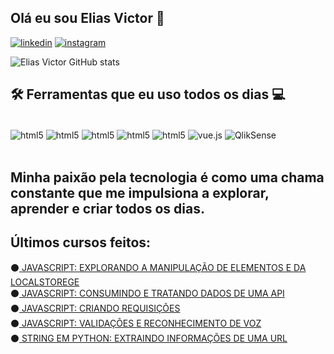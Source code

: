 ## Olá eu sou Elias Victor 👻

[![linkedin](https://img.shields.io/badge/LinkedIn-0077B5?style=for-the-badge&logo=linkedin&logoColor=white)](https://www.linkedin.com/in/elias-victor-00243521b)
[![instagram](https://img.shields.io/badge/Instagram-E4405F?style=for-the-badge&logo=instagram&logoColor=white)](https://www.instagram.com/elias_victor__/)


![Elias Victor GitHub stats](https://github-readme-stats.vercel.app/api?username=EliasVRG&show_icons=true&theme=radical) 

## 🛠️ Ferramentas que eu uso todos os dias 💻
<div style="display: inline_block"><br/>
    <img align="center" alt="html5" src="https://img.shields.io/badge/HTML5-E34F26?style=for-the-badge&logo=html5&logoColor=white"/>
    <img align="center" alt="html5" src="https://img.shields.io/badge/CSS3-1572B6?style=for-the-badge&logo=css3&logoColor=white"/>
    <img align="center" alt="html5" src="https://img.shields.io/badge/JavaScript-323330?style=for-the-badge&logo=javascript&logoColor=F7DF1E"/>
    <img align="center" alt="html5" src="https://img.shields.io/badge/TypeScript-3178C6?logo=typescript&logoColor=fff&style=for-the-badge"/>
    <img align="center" alt="html5" src="https://img.shields.io/badge/Python-14354C?style=for-the-badge&logo=python&logoColor=white"/>
    <img align="center" alt="vue.js" src="https://img.shields.io/badge/Vue.js-4FC08D?logo=vuedotjs&logoColor=fff&style=for-the-badge"/>
    <img align="center" alt="QlikSense" src="https://img.shields.io/badge/Qlik-009848?logo=qlik&logoColor=fff&style=for-the-badge"/>
</div><br/>

## Minha paixão pela tecnologia é como uma chama constante que me impulsiona a explorar, aprender e criar todos os dias.

## Últimos cursos feitos:

⚫[ JAVASCRIPT: EXPLORANDO A MANIPULAÇÃO DE ELEMENTOS E DA LOCALSTOREGE](https://cursos.alura.com.br/certificate/d0b5c6e2-533e-4e51-b58e-873473050591?lang=pt_BR)<br/>
⚫[ JAVASCRIPT: CONSUMINDO E TRATANDO DADOS DE UMA API](https://cursos.alura.com.br/certificate/cd9a4bcf-43e5-4f8d-945f-fe9fd0d77123?lang=pt_BR)<br/>
⚫[ JAVASCRIPT: CRIANDO REQUISIÇÕES](https://cursos.alura.com.br/certificate/a08820b8-87de-437d-a74f-d916766d6d43?lang=pt_BR)<br/>
⚫[ JAVASCRIPT: VALIDAÇÕES E RECONHECIMENTO DE VOZ](https://cursos.alura.com.br/certificate/6a300255-7671-424b-869f-fc3ff5c5165d?lang=pt_BR)<br/>
⚫[ STRING EM PYTHON: EXTRAINDO INFORMAÇÕES DE UMA URL](https://cursos.alura.com.br/certificate/b8866dc3-1856-4fd6-8370-1474de11b77e?lang=pt_BR)<br/>

